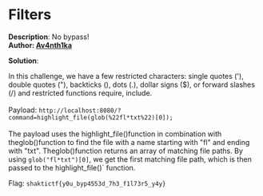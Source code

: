 # Filters

**Description**: No bypass!<br>
**Author:  [Av4nth1ka](https://twitter.com/av4nth1ka)**

**Solution**: 

In this challenge, we have a few restricted characters: single quotes ('), double quotes ("), backticks (), dots (.), dollar signs ($), or forward slashes (/) and restricted functions require, include.<br>
<br>
Payload: `http://localhost:8080/?command=highlight_file(glob(%22fl*txt%22)[0]);`<br>
<br>
The payload uses the highlight_file()function in combination with theglob()function to find the file with a name starting with "fl" and ending with "txt". Theglob()function returns an array of matching file paths. By using `glob("fl*txt")[0]`, we get the first matching file path, which is then passed to the highlight_file()` function.<br>


Flag: `shaktictf{y0u_byp4553d_7h3_f1l73r5_y4y}`              